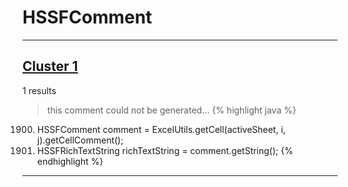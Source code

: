 # HSSFComment

***

## [Cluster 1](./1)
1 results
> this comment could not be generated...
{% highlight java %}
1900. HSSFComment comment = ExcelUtils.getCell(activeSheet,  i, j).getCellComment();
1903.   HSSFRichTextString richTextString  = comment.getString();
{% endhighlight %}

***

